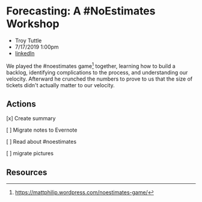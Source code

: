 # Forecasting: A #NoEstimates Workshop

* Troy Tuttle
* 7/17/2019 1:00pm
* [linkedIn](https://www.linkedin.com/in/troytuttle)

<!-- Summary: -->
We played the #noestimates game[^1] together, learning how to build a backlog, identifying complications to the process, and understanding our velocity. Afterward he crunched the numbers to prove to us that the size of tickets didn't actually matter to our velocity.

## Actions
[x] Create summary

[ ] Migrate notes to Evernote

[ ] Read about #noestimates

[ ] migrate pictures

## Resources

<!-- Footnotes -->
[^1]: https://mattphilip.wordpress.com/noestimates-game/
